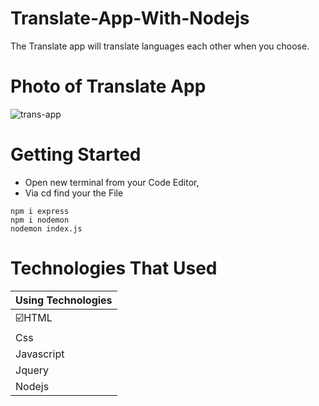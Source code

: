 # Translate-App-With-Nodejs
 The Translate app will translate languages each other when you choose.
 
 # Photo of Translate App
![trans-app](https://user-images.githubusercontent.com/93815030/153582775-8e7ddcdd-d214-4a2d-98f4-6800cf82b759.png)

# Getting Started
- Open new terminal from your Code Editor,
- Via cd find your the File 
```
npm i express
npm i nodemon
nodemon index.js
```

# Technologies That Used
|Using Technologies|
|------------------|
|:ballot_box_with_check:HTML              |
|Css               |
|Javascript        |
|Jquery            |
|Nodejs            |


